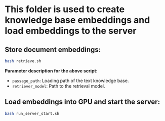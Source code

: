 
# This folder is used to create knowledge base embeddings and load embeddings to the server  

## Store document embeddings:  
```bash  
bash retrieve.sh  
```  
**Parameter description for the above script:**  
- `passage_path`: Loading path of the text knowledge base.  
- `retriever_model`: Path to the retrieval model.  

## Load embeddings into GPU and start the server:  
```bash  
bash run_server_start.sh  
```